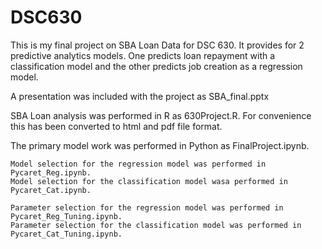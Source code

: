 # DSC630
This is my final project on SBA Loan Data for DSC 630. It provides for 2 predictive analytics models. One predicts loan repayment with a classification model and the other predicts job creation as a regression model.

A presentation was included with the project as SBA_final.pptx

SBA Loan analysis was performed in R as 630Project.R. 
For convenience this has been converted to html and pdf file format.

The primary model work was performed in Python as FinalProject.ipynb.  

    Model selection for the regression model was performed in Pycaret_Reg.ipynb.
    Model selection for the classification model wasa performed in Pycaret_Cat.ipynb.

    Parameter selection for the regression model was performed in Pycaret_Reg_Tuning.ipynb.
    Parameter selection for the classification model was performed in Pycaret_Cat_Tuning.ipynb.
